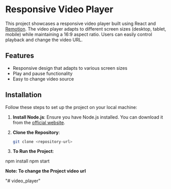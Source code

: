 # Responsive Video Player

This project showcases a responsive video player built using React and [Remotion](https://remotion.dev/). The video player adapts to different screen sizes (desktop, tablet, mobile) while maintaining a 16:9 aspect ratio. Users can easily control playback and change the video URL.

## Features

- Responsive design that adapts to various screen sizes
- Play and pause functionality
- Easy to change video source

## Installation

Follow these steps to set up the project on your local machine:

1. **Install Node.js**: Ensure you have Node.js installed. You can download it from the [official website](https://nodejs.org/).

2. **Clone the Repository**:

   ```bash
   git clone <repository-url>

3. **To Run the Project**:

npm install
npm start

**Note: To change the Project video url**
<!-- Go to Video_Player\video-editor\src\App.tsx -->
<!-- Change the video url in ResponsiveVideoPlayer component -->"# video_player" 
